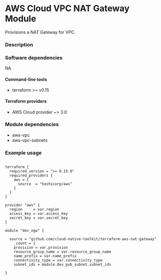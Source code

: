 # AWS Cloud VPC NAT Gateway Module

Provisions a NAT Gateway for VPC. 



### Description

### Software dependencies

 NA

#### Command-line tools

- terraform >= v0.15

#### Terraform providers

- AWS Cloud provider ~> 3.0

### Module dependencies

- aws-vpc
- aws-vpc-subnets

### Example usage

```hcl-terraform

terraform {
  required_version = ">= 0.15.0"
  required_providers {
    aws = {
      source  = "hashicorp/aws"
    }
  }
}

provider "aws" {
  region     = var.region
  access_key = var.access_key
  secret_key = var.secret_key
}

module "dev_ngw" {

  source = "github.com/cloud-native-toolkit/terraform-aws-nat-gateway"
    _count = 1
    provision = var.provision
    resource_group_name = var.resource_group_name
    name_prefix = var.name_prefix
    connectivity_type = var.connectivity_type
    subnet_ids = module.dev_pub_subnet.subnet_ids    

}
```
